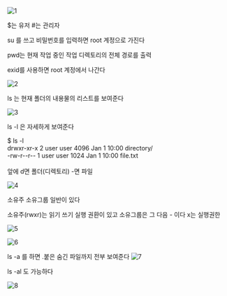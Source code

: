 
![1](https://github.com/fxzz/CentOS/assets/3148006/488747f1-6ef5-44fb-aafb-8d226e1776f4)

$는 유저  #는 관리자




su 를 쓰고 비밀번호를 입력하면 root 계정으로 가진다

pwd는 현재 작업 중인 작업 디렉토리의 전체 경로를 출력

exid를 사용하면 root 계정에서 나간다

![2](https://github.com/fxzz/CentOS/assets/3148006/36c04c15-3ea2-46a9-af0a-749005eb9009)




ls 는 현재 폴더의 내용물의 리스트를 보여준다

![3](https://github.com/fxzz/CentOS/assets/3148006/82d27e85-cf97-40ee-88c6-53536565a8a8)


ls -l 은 자세하게 보여준다

$ ls -l
<br>
drwxr-xr-x 2 user user 4096 Jan  1 10:00 directory/
<br>
-rw-r--r-- 1 user user 1024 Jan  1 10:00 file.txt
<br><br>
앞에 d면 폴더(디렉토리) -면 파일

![4](https://github.com/fxzz/CentOS/assets/3148006/4deb0b51-b395-4254-89cd-126197aa182d)




소유주 소유그룹 일반이 있다

소유주(rwxr)는 읽기 쓰기 실행 권환이 있고 소유그룹은 그 다음 - 이다 x는 실행권한

![5](https://github.com/fxzz/CentOS/assets/3148006/bc823221-4586-4d1f-ad2c-95272c448ca7)

![6](https://github.com/fxzz/CentOS/assets/3148006/1082a924-f2c1-417f-bf6a-e78d95a546f1)


ls -a 를 하면 .붙은 숨긴 파일까지 전부 보여준다
![7](https://github.com/fxzz/CentOS/assets/3148006/9321465e-6277-4e5f-9301-a6f67b5968c6)


ls -al 도 가능하다


![8](https://github.com/fxzz/CentOS/assets/3148006/bc74ca7d-23be-43fa-9832-85cf9fc312d7)



